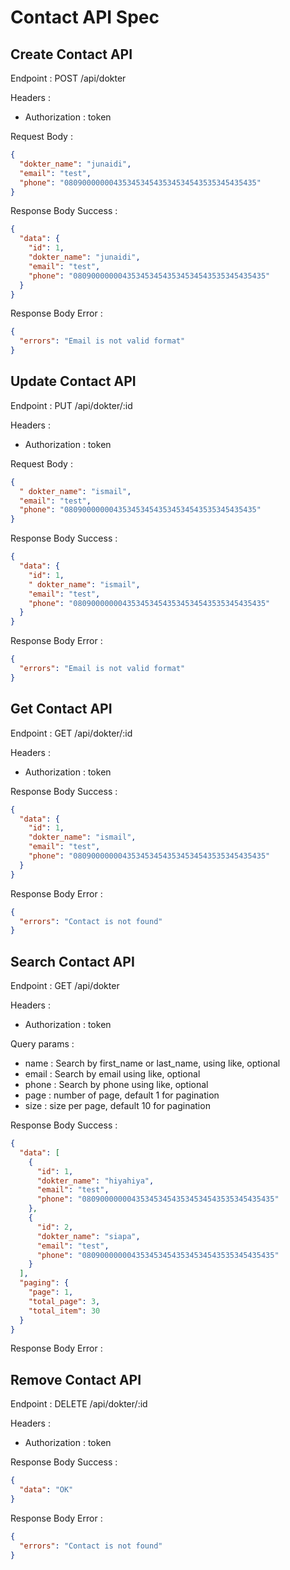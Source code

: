 # Contact API Spec

## Create Contact API

Endpoint : POST /api/dokter

Headers :

- Authorization : token

Request Body :

```json
{
  "dokter_name": "junaidi",
  "email": "test",
  "phone": "0809000000043534534543534534543535345435435"
}
```

Response Body Success :

```json
{
  "data": {
    "id": 1,
    "dokter_name": "junaidi",
    "email": "test",
    "phone": "0809000000043534534543534534543535345435435"
  }
}
```

Response Body Error :

```json
{
  "errors": "Email is not valid format"
}
```

## Update Contact API

Endpoint : PUT /api/dokter/:id

Headers :

- Authorization : token

Request Body :

```json
{
  " dokter_name": "ismail",
  "email": "test",
  "phone": "0809000000043534534543534534543535345435435"
}
```

Response Body Success :

```json
{
  "data": {
    "id": 1,
    " dokter_name": "ismail",
    "email": "test",
    "phone": "0809000000043534534543534534543535345435435"
  }
}
```

Response Body Error :

```json
{
  "errors": "Email is not valid format"
}
```

## Get Contact API

Endpoint : GET /api/dokter/:id

Headers :

- Authorization : token

Response Body Success :

```json
{
  "data": {
    "id": 1,
    "dokter_name": "ismail",
    "email": "test",
    "phone": "0809000000043534534543534534543535345435435"
  }
}
```

Response Body Error :

```json
{
  "errors": "Contact is not found"
}
```

## Search Contact API

Endpoint : GET /api/dokter

Headers :

- Authorization : token

Query params :

- name : Search by first_name or last_name, using like, optional
- email : Search by email using like, optional
- phone : Search by phone using like, optional
- page : number of page, default 1 for pagination
- size : size per page, default 10 for pagination

Response Body Success :

```json
{
  "data": [
    {
      "id": 1,
      "dokter_name": "hiyahiya",
      "email": "test",
      "phone": "0809000000043534534543534534543535345435435"
    },
    {
      "id": 2,
      "dokter_name": "siapa",
      "email": "test",
      "phone": "0809000000043534534543534534543535345435435"
    }
  ],
  "paging": {
    "page": 1,
    "total_page": 3,
    "total_item": 30
  }
}
```

Response Body Error :

## Remove Contact API

Endpoint : DELETE /api/dokter/:id

Headers :

- Authorization : token

Response Body Success :

```json
{
  "data": "OK"
}
```

Response Body Error :

```json
{
  "errors": "Contact is not found"
}
```

